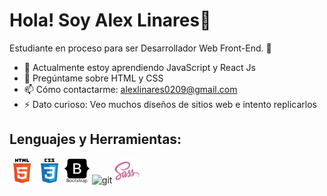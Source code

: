 # Hola! Soy Alex Linares👋

Estudiante en proceso para ser Desarrollador Web Front-End. 🔭

- 🌱 Actualmente estoy aprendiendo JavaScript y React Js
- 💬 Pregúntame sobre HTML y CSS
- 📫 Cómo contactarme: alexlinares0209@gmail.com
- ⚡ Dato curioso: Veo muchos diseños de sitios web e intento replicarlos

<h2 align="left">Lenguajes y Herramientas:</h2>
<div align="left">
<img src="https://raw.githubusercontent.com/devicons/devicon/master/icons/html5/html5-original-wordmark.svg" alt="html5" width="40" height="40"/>
<img src="https://raw.githubusercontent.com/devicons/devicon/master/icons/css3/css3-original-wordmark.svg" alt="css3" width="40" height="40"/>
<img src="https://raw.githubusercontent.com/devicons/devicon/master/icons/bootstrap/bootstrap-plain-wordmark.svg" alt="bootstrap" width="40" height="40"/>
<img src="https://www.vectorlogo.zone/logos/git-scm/git-scm-icon.svg" alt="git" width="40" height="40"/>
<img src="https://raw.githubusercontent.com/devicons/devicon/master/icons/sass/sass-original.svg" alt="sass" width="40" height="40"/>
</div>
